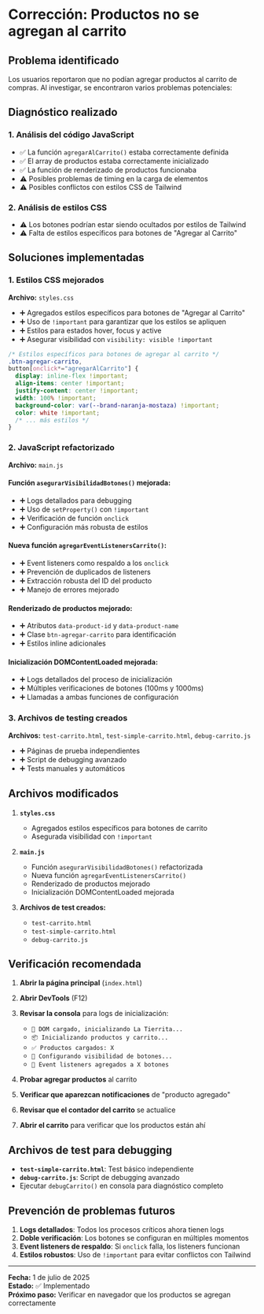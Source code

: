 # Corrección: Productos no se agregan al carrito

## Problema identificado

Los usuarios reportaron que no podían agregar productos al carrito de compras. Al investigar, se encontraron varios problemas potenciales:

## Diagnóstico realizado

### 1. Análisis del código JavaScript

- ✅ La función `agregarAlCarrito()` estaba correctamente definida
- ✅ El array de productos estaba correctamente inicializado
- ✅ La función de renderizado de productos funcionaba
- ⚠️ Posibles problemas de timing en la carga de elementos
- ⚠️ Posibles conflictos con estilos CSS de Tailwind

### 2. Análisis de estilos CSS

- ⚠️ Los botones podrían estar siendo ocultados por estilos de Tailwind
- ⚠️ Falta de estilos específicos para botones de "Agregar al Carrito"

## Soluciones implementadas

### 1. Estilos CSS mejorados

**Archivo:** `styles.css`

- ➕ Agregados estilos específicos para botones de "Agregar al Carrito"
- ➕ Uso de `!important` para garantizar que los estilos se apliquen
- ➕ Estilos para estados hover, focus y active
- ➕ Asegurar visibilidad con `visibility: visible !important`

```css
/* Estilos específicos para botones de agregar al carrito */
.btn-agregar-carrito,
button[onclick*="agregarAlCarrito"] {
  display: inline-flex !important;
  align-items: center !important;
  justify-content: center !important;
  width: 100% !important;
  background-color: var(--brand-naranja-mostaza) !important;
  color: white !important;
  /* ... más estilos */
}
```

### 2. JavaScript refactorizado

**Archivo:** `main.js`

#### Función `asegurarVisibilidadBotones()` mejorada:

- ➕ Logs detallados para debugging
- ➕ Uso de `setProperty()` con `!important`
- ➕ Verificación de función `onclick`
- ➕ Configuración más robusta de estilos

#### Nueva función `agregarEventListenersCarrito()`:

- ➕ Event listeners como respaldo a los `onclick`
- ➕ Prevención de duplicados de listeners
- ➕ Extracción robusta del ID del producto
- ➕ Manejo de errores mejorado

#### Renderizado de productos mejorado:

- ➕ Atributos `data-product-id` y `data-product-name`
- ➕ Clase `btn-agregar-carrito` para identificación
- ➕ Estilos inline adicionales

#### Inicialización DOMContentLoaded mejorada:

- ➕ Logs detallados del proceso de inicialización
- ➕ Múltiples verificaciones de botones (100ms y 1000ms)
- ➕ Llamadas a ambas funciones de configuración

### 3. Archivos de testing creados

**Archivos:** `test-carrito.html`, `test-simple-carrito.html`, `debug-carrito.js`

- ➕ Páginas de prueba independientes
- ➕ Script de debugging avanzado
- ➕ Tests manuales y automáticos

## Archivos modificados

1. **`styles.css`**

   - Agregados estilos específicos para botones de carrito
   - Asegurada visibilidad con `!important`

2. **`main.js`**

   - Función `asegurarVisibilidadBotones()` refactorizada
   - Nueva función `agregarEventListenersCarrito()`
   - Renderizado de productos mejorado
   - Inicialización DOMContentLoaded mejorada

3. **Archivos de test creados:**
   - `test-carrito.html`
   - `test-simple-carrito.html`
   - `debug-carrito.js`

## Verificación recomendada

1. **Abrir la página principal** (`index.html`)
2. **Abrir DevTools** (F12)
3. **Revisar la consola** para logs de inicialización:

   - `🚀 DOM cargado, inicializando La Tierrita...`
   - `📦 Inicializando productos y carrito...`
   - `✅ Productos cargados: X`
   - `🔧 Configurando visibilidad de botones...`
   - `🔗 Event listeners agregados a X botones`

4. **Probar agregar productos** al carrito
5. **Verificar que aparezcan notificaciones** de "producto agregado"
6. **Revisar que el contador del carrito** se actualice
7. **Abrir el carrito** para verificar que los productos están ahí

## Archivos de test para debugging

- **`test-simple-carrito.html`**: Test básico independiente
- **`debug-carrito.js`**: Script de debugging avanzado
- Ejecutar `debugCarrito()` en consola para diagnóstico completo

## Prevención de problemas futuros

1. **Logs detallados**: Todos los procesos críticos ahora tienen logs
2. **Doble verificación**: Los botones se configuran en múltiples momentos
3. **Event listeners de respaldo**: Si `onclick` falla, los listeners funcionan
4. **Estilos robustos**: Uso de `!important` para evitar conflictos con Tailwind

---

**Fecha:** 1 de julio de 2025  
**Estado:** ✅ Implementado  
**Próximo paso:** Verificar en navegador que los productos se agregan correctamente
